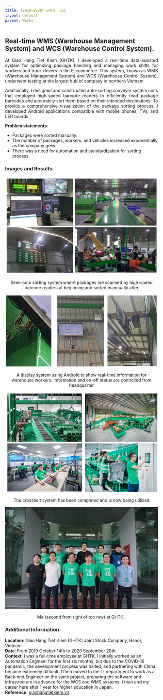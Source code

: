 ```yaml
---
title: (2019-2020) GHTK, JSC 
layout: default
parent: Works
---
```


## Real-time WMS (Warehouse Management System) and WCS (Warehouse Control System).

<div style="text-align: justify">At Giao Hang Tiet Kiem (GHTK), I developed a real-time data-assisted system for optimizing package handling and managing work shifts for workers and truck drivers in the E-commerce. This system, known as WMS (Warehouse Management System) and WCS (Warehouse Control System), underwent testing at the largest hub of company in northern Vietnam. 

Additionally, I designed and constructed auto-sorting conveyor system units that employed high-speed barcode readers to efficiently read package barcodes and accurately sort them based on their intended destinations. To provide a comprehensive visualization of the package sorting process, I developed Android applications compatible with mobile phones, TVs, and LED boards. </div>

**Problem statements**:
* Packages were sorted manually.
* The number of packages, workers, and vehicles increased exponentially as the company grew.
* There was a need for automation and standardization for sorting process.

### Images and Results:
<center>
  <img src="images/ghtk.png" alt="Semi-auto sorting system" width="600" />
  <p>Semi-auto sorting system where packages are scanned by high-speed barcode readers at beginning and sorted mannually after</p>
</center>

<center>
  <img src="images/tv.png" alt="developed IoT display system" width="600" />
  <p>A display system using Android to show real-time information for warehouse workers. Information and on-off status are controlled from headquarter</p>
</center>

<center>
  <img src="images/crossbelt.png" alt="developed IoT display system" width="600" />
  <p>The crossbelt system has been completed and is now being utilized</p>
</center>

<center>
  <img src="images/meatghtk.jpg" alt="me" width="600" />
  <p>Me (second from right of top row) at GHTK .</p>
</center>

### Additional Information:
**Location**: Giao Hang Tiet Kiem (GHTK) Joint Stock Company, Hanoi, Vietnam.  
**Date**: From 2019 October 14th to 2020 September 20th.  
**Context**: I was a full-time employee at GHTK. I initially worked as an Automation Engineer for the first six months, but due to the COVID-19 pandemic, the development process was halted, and partnering with China became extremely difficult. I then moved to the IT department to work as a Back-end Engineer on the same project, preparing the software and infrastructure in advance for the WCS and WMS systems. I then end my career here after 1 year for higher education in Japan.  
**Reference**: [giaohangtietkiem.vn](https://giaohangtietkiem.vn/dua-cong-nghe-vao-van-hanh-toi-uu-thoi-gian-chia-chon-hang-hoa-tai-kho/)